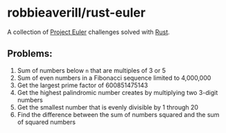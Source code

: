 # robbieaverill/rust-euler

A collection of [Project Euler](https://projecteuler.net) challenges solved with [Rust](https://www.rust-lang.org).

## Problems:

1. Sum of numbers below `n` that are multiples of 3 or 5
2. Sum of even numbers in a Fibonacci sequence limited to 4,000,000
3. Get the largest prime factor of 600851475143
4. Get the highest palindromic number creates by multiplying two 3-digit numbers
5. Get the smallest number that is evenly divisible by 1 through 20
6. Find the difference between the sum of numbers squared and the sum of squared numbers
